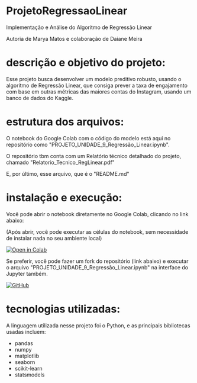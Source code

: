 # ProjetoRegressaoLinear

Implementação e Análise do Algoritmo de Regressão Linear

Autoria de Marya Matos e colaboração de Daiane Meira

# descrição e objetivo do projeto: 
Esse projeto busca desenvolver um modelo preditivo robusto, usando o algoritmo de Regressão Linear, que consiga prever a taxa de engajamento com base em outras métricas das maiores contas do Instagram, usando um banco de dados do Kaggle.

# estrutura dos arquivos: 
O notebook do Google Colab com o código do modelo está aqui no repositório como "PROJETO_UNIDADE_9_Regressão_Linear.ipynb".

O repositório tbm conta com um Relatório técnico detalhado do projeto, chamado "Relatorio_Tecnico_RegLinear.pdf"

E, por último, esse arquivo, que é o "README.md"

# instalação e execução: 
Você pode abrir o notebook diretamente no Google Colab, clicando no link abaixo:

(Após abrir, você pode executar as células do notebook, sem necessidade de instalar nada no seu ambiente local)

[![Open in Colab](https://colab.research.google.com/assets/colab-badge.svg)](https://colab.research.google.com/drive/1EpkeLm4aThfUrblZKvQhpzcZArT143vD?usp=sharing)

Se preferir, você pode fazer um fork do repositório (link abaixo) e executar o arquivo "PROJETO_UNIDADE_9_Regressão_Linear.ipynb" na interface do Jupyter também.

[![GitHub](https://img.shields.io/badge/github-%23121011.svg?style=for-the-badge&logo=github&logoColor=white)](https://github.com/meurii/ProjetoRegressaoLinear/blob/main/PROJETO_UNIDADE_9_Regress%C3%A3o_Linear.ipynb)

# tecnologias utilizadas:
A linguagem utilizada nesse projeto foi o Python, e as principais bibliotecas usadas incluem:

- pandas
- numpy
- matplotlib
- seaborn
- scikit-learn
- statsmodels
